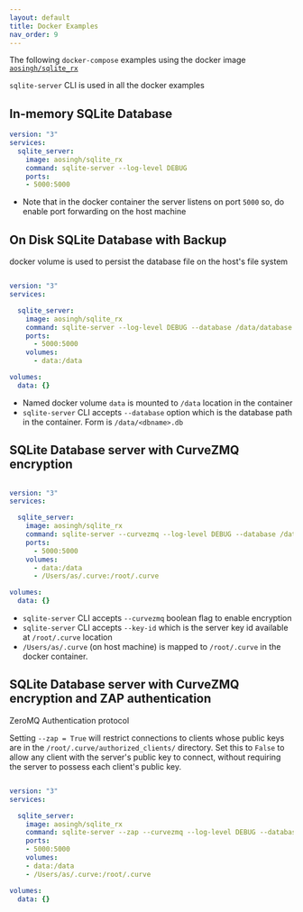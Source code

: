 ```yaml
---
layout: default
title: Docker Examples
nav_order: 9
---
```


The following `docker-compose` examples using the docker image [`aosingh/sqlite_rx`](https://hub.docker.com/r/aosingh/sqlite_rx)

`sqlite-server` CLI is used in all the docker examples

## In-memory SQLite Database

```yaml
version: "3"
services:
  sqlite_server:
    image: aosingh/sqlite_rx
    command: sqlite-server --log-level DEBUG
    ports:
    - 5000:5000

```

- Note that in the docker container the server listens on port `5000` so, do enable port forwarding on the host machine

## On Disk SQLite Database with Backup

docker volume is used to persist the database file on the host's file system

```yaml

version: "3"
services:

  sqlite_server:
    image: aosingh/sqlite_rx
    command: sqlite-server --log-level DEBUG --database /data/database.db --backup-database /data/backup.db
    ports:
      - 5000:5000
    volumes:
      - data:/data

volumes:
  data: {}
```

- Named docker volume `data` is mounted to `/data` location in the container
- `sqlite-server` CLI accepts `--database` option which is the database path in the container. 
Form is `/data/<dbname>.db`

## SQLite Database server with CurveZMQ encryption

```yaml

version: "3"
services:

  sqlite_server:
    image: aosingh/sqlite_rx
    command: sqlite-server --curvezmq --log-level DEBUG --database /data/database.db --key-id id_server_Abhisheks-MacBook-Pro.local_curve
    ports:
      - 5000:5000
    volumes:
      - data:/data
      - /Users/as/.curve:/root/.curve

volumes:
  data: {}
```

- `sqlite-server` CLI accepts `--curvezmq` boolean flag to enable encryption
- `sqlite-server` CLI accepts `--key-id` which is the server key id available at `/root/.curve` location
- `/Users/as/.curve` (on host machine) is mapped to `/root/.curve` in the docker container. 

## SQLite Database server with CurveZMQ encryption and ZAP authentication

ZeroMQ Authentication protocol

Setting `--zap = True` will restrict connections to clients whose public keys are in the `/root/.curve/authorized_clients/` directory. Set this to `False` to allow any client with the server's
public key to connect, without requiring the server to possess each client's public key.


```yaml

version: "3"
services:

  sqlite_server:
    image: aosingh/sqlite_rx
    command: sqlite-server --zap --curvezmq --log-level DEBUG --database /data/database.db --key-id id_server_Abhisheks-MacBook-Pro.local_curve
    ports:
    - 5000:5000
    volumes:
    - data:/data
    - /Users/as/.curve:/root/.curve

volumes:
  data: {}
```